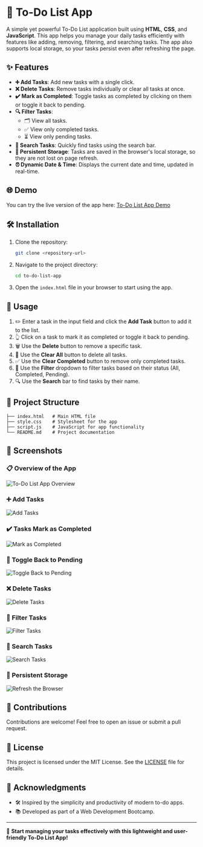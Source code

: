 # 📝 To-Do List App

A simple yet powerful To-Do List application built using **HTML**, **CSS**, and **JavaScript**. This app helps you manage your daily tasks efficiently with features like adding, removing, filtering, and searching tasks. The app also supports local storage, so your tasks persist even after refreshing the page.

## ✨ Features

- **➕ Add Tasks**: Add new tasks with a single click.  
- **❌ Delete Tasks**: Remove tasks individually or clear all tasks at once.  
- **✔️ Mark as Completed**: Toggle tasks as completed by clicking on them or toggle it back to pending. 
- **🔍 Filter Tasks**:  
  - 🗂️ View all tasks.  
  - ✅ View only completed tasks.  
  - ⏳ View only pending tasks.  
- **🔎 Search Tasks**: Quickly find tasks using the search bar.  
- **💾 Persistent Storage**: Tasks are saved in the browser's local storage, so they are not lost on page refresh.  
- **⏰ Dynamic Date & Time**: Displays the current date and time, updated in real-time.  

## 🌐 Demo

You can try the live version of the app here: [To-Do List App Demo](https://thesanyaw.github.io/To-Do-List-App/)

## 🛠️ Installation

1. Clone the repository:  
   ```bash
   git clone <repository-url>
   ```
2. Navigate to the project directory:  
   ```bash
   cd to-do-list-app
   ```
3. Open the `index.html` file in your browser to start using the app.

## 🚀 Usage

1. ✏️ Enter a task in the input field and click the **Add Task** button to add it to the list.  
2. 👆 Click on a task to mark it as completed or toggle it back to pending.  
3. 🗑️ Use the **Delete** button to remove a specific task.  
4. 🧹 Use the **Clear All** button to delete all tasks.  
5. ✅ Use the **Clear Completed** button to remove only completed tasks.  
6. 🔽 Use the **Filter** dropdown to filter tasks based on their status (All, Completed, Pending).  
7. 🔍 Use the **Search** bar to find tasks by their name.

## 📁 Project Structure

```
├── index.html   # Main HTML file
├── style.css    # Stylesheet for the app
├── script.js    # JavaScript for app functionality
└── README.md    # Project documentation
```

## 📸 Screenshots

### 📋 Overview of the App  
![To-Do List App Overview](screenshots/App_overview.png)  

### ➕ Add Tasks  
![Add Tasks](screenshots/Add_Tasks.png)  

### ✔️ Tasks Mark as Completed  
![Mark as Completed](screenshots/Mark_as_completed.png)  

### 🔄 Toggle Back to Pending  
![Toggle Back to Pending](screenshots/Toggle_back_to_pending.png)  

### ❌ Delete Tasks  
![Delete Tasks](screenshots/Delete_Tasks.png)  

### 🔽 Filter Tasks  
![Filter Tasks](screenshots/Filter_Tasks.png)  

### 🔎 Search Tasks  
![Search Tasks](screenshots/Search_Tasks.png)  

### 💾 Persistent Storage  
![Refresh the Browser](screenshots/Refresh_the_browser.png)  

## 🤝 Contributions

Contributions are welcome! Feel free to open an issue or submit a pull request.  

## 📝 License

This project is licensed under the MIT License. See the [LICENSE](LICENSE) file for details.

## 🙌 Acknowledgments

- 🛠️ Inspired by the simplicity and productivity of modern to-do apps.  
- 📚 Developed as part of a Web Development Bootcamp.

---

🌟 **Start managing your tasks effectively with this lightweight and user-friendly To-Do List App!**
```
